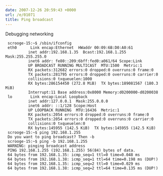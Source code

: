 ```yaml
---
date: 2007-12-26 20:59:43 +0000
url: /e/01071
title: Ping broadcast
---
```



Debugging networking

     scrooge-15:~$ /sbin/ifconfig
     eth0      Link encap:Ethernet  HWaddr 00:09:6B:D0:A0:61
              inet addr:192.168.1.35  Bcast:192.168.1.255  Mask:255.255.255.0
              inet6 addr: fe80::209:6bff:fed0:a061/64 Scope:Link
              UP BROADCAST RUNNING MULTICAST  MTU:1500  Metric:1
              RX packets:312682 errors:0 dropped:0 overruns:0 frame:0
              TX packets:281795 errors:0 dropped:0 overruns:0 carrier:0
              collisions:0 txqueuelen:1000
              RX bytes:286154450 (272.8 MiB)  TX bytes:189081567 (180.3 MiB)
              Interrupt:11 Base address:0x8000 Memory:d0200000-d0200038
     lo        Link encap:Local Loopback
              inet addr:127.0.0.1  Mask:255.0.0.0
              inet6 addr: ::1/128 Scope:Host
              UP LOOPBACK RUNNING  MTU:16436  Metric:1
              RX packets:2054 errors:0 dropped:0 overruns:0 frame:0
              TX packets:2054 errors:0 dropped:0 overruns:0 carrier:0
              collisions:0 txqueuelen:0
              RX bytes:145955 (142.5 KiB)  TX bytes:145955 (142.5 KiB)
     scrooge-15:~$ ping 192.168.1.255
     Do you want to ping broadcast? Then -b
     scrooge-15:~$ ping -b 192.168.1.255
     WARNING: pinging broadcast address
     PING 192.168.1.255 (192.168.1.255) 56(84) bytes of data.
     64 bytes from 192.168.1.35: icmp_seq=1 ttl=0 time=0.048 ms
     64 bytes from 192.168.1.38: icmp_seq=1 ttl=64 time=0.198 ms (DUP!)
     64 bytes from 192.168.1.35: icmp_seq=2 ttl=0 time=0.029 ms
     64 bytes from 192.168.1.38: icmp_seq=2 ttl=64 time=0.135 ms (DUP!)
